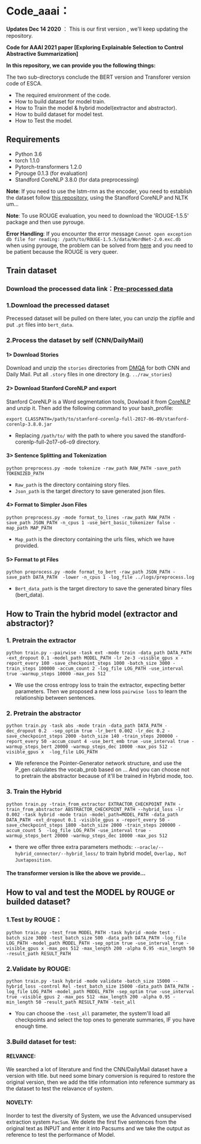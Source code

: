 # Code_aaai：

**Updates Dec 14 2020** ： This is our first version , we'll keep updating the repository.  

**Code for AAAI 2021 paper [Exploring Explainable Selection to Control Abstractive Summarization]**

**In this repository, we can provide you the following things:**

The two sub-directorys conclude the BERT version and Transforer version code of ESCA.
* The required environment of the code.
* How to build dataset for model train. 
* How to Train the model & hybrid model(extractor and abstractor).
* How to build dataset for model test. 
* How to Test the model.

## Requirements
* Python 3.6
* torch 1.1.0
* Pytorch-transformers 1.2.0
* Pyrouge 0.1.3 (for evaluation)
* Standford CoreNLP 3.8.0 (for data preprocessing)

**Note**: If you need to use the lstm-rnn as the encoder, you need to establish the dataset follow [this repository](https://github.com/abisee/cnn-dailymail), using the Standford CoreNLP and NLTK um...

**Note**: To use ROUGE evaluation, you need to download the 'ROUGE-1.5.5' package and then use pyrouge.

**Error Handling**: If you encounter the error message `Cannot open exception db file for reading: /path/to/ROUGE-1.5.5/data/WordNet-2.0.exc.db` when using pyrouge, the problem can be solved from [here](https://github.com/tagucci/pythonrouge#error-handling) and you need to be patient because the ROUGE is very queer.

## Train dataset

### Download the processed data link：[Pre-processed data](https://drive.google.com/open?id=1DN7ClZCCXsk2KegmC6t4ClBwtAf5galI)

### 1.Download the precessed dataset

Precessed dataset will be pulled on there later, you can unzip the zipfile and put `.pt` files into `bert_data`.

### 2.Process the dataset by self (CNN/DailyMail)

#### 1> Download Stories
Download and unzip the `stories` directories from [DMQA](http://cs.nyu.edu/~kcho/DMQA/) for both CNN and Daily Mail. Put all  `.story` files in one directory (e.g. `../raw_stories`)

#### 2> Download Stanford CoreNLP and export
Stanford CoreNLP is a Word segmentation tools, Dowload it from [CoreNLP](https://stanfordnlp.github.io/CoreNLP/) and unzip it. Then add the following command to your bash_profile:
```
export CLASSPATH=/path/to/stanford-corenlp-full-2017-06-09/stanford-corenlp-3.8.0.jar
```
* Replacing `/path/to/` with the path to where you saved the standford-corenlp-full-2o17-o6-o9 directory.

#### 3> Sentence Splitting and Tokenization
```
python preprocess.py -mode tokenize -raw_path RAW_PATH -save_path TOKENIZED_PATH
```
* `Raw_path` is the directory containing story files.
* `Json_path` is the target directory to save generated json files.

#### 4> Format to Simpler Json Files
```
python preprocess.py -mode format_to_lines -raw_path RAW_PATH -save_path JSON_PATH -n_cpus 1 -use_bert_basic_tokenizer false -map_path MAP_PATH
```
* `Map_path` is the directory containing the urls files, which we have provided.

#### 5> Format to pt Files
```
python preprocess.py -mode format_to_bert -raw_path JSON_PATH -save_path DATA_PATH  -lower -n_cpus 1 -log_file ../logs/preprocess.log
```
* `Bert_data_path` is the target directory to save the generated binary files (bert_data).

## How to Train the hybrid model (extractor and abstractor)?

### 1. Pretrain the extractor
```
python train.py --pairwise -task ext -mode train -data_path DATA_PATH -ext_dropout 0.1 -model_path MODEL_PATH -lr 2e-3 -visible_gpus x -report_every 100 -save_checkpoint_steps 1000 -batch_size 3000 -train_steps 100000 -accum_count 2 -log_file LOG_PATH -use_interval true -warmup_steps 10000 -max_pos 512
```

* We use the cross entropy loss to train the extractor, expecting better parameters. Then we proposed a new loss `pairwise loss` to learn the relationship between sentences.

### 2. Pretrain the abstractor
```
python train.py -task abs -mode train -data_path DATA_PATH -dec_dropout 0.2  -sep_optim true -lr_bert 0.002 -lr_dec 0.2 -save_checkpoint_steps 2000 -batch_size 140 -train_steps 200000 -report_every 50 -accum_count 4 -use_bert_emb true -use_interval true -warmup_steps_bert 20000 -warmup_steps_dec 10000 -max_pos 512 -visible_gpus x  -log_file LOG_PATH
```
* We reference the Pointer-Generator network structure, and use the P_gen calculates the vocab_prob based on ... And you can choose not to pretrain the abstractor because of it'll be trained in Hybrid mode, too.

### 3. Train the Hybrid
```
python train.py -train_from_extractor EXTRACTOR_CHECKPOINT_PATH -train_from_abstractor ABSTRACTOR_CHECKPOINT_PATH --hybrid_loss -lr 0.002 -task hybrid -mode train -model_path=MODEL_PATH -data_path DATA_PATH -ext_dropout 0.1 -visible_gpus x -report_every 50 -save_checkpoint_steps 1800 -batch_size 2000 -train_steps 200000 -accum_count 5  -log_file LOG_PATH -use_interval true -warmup_steps_bert 20000 -warmup_steps_dec 10000 -max_pos 512 
```
* there we offer three extra parameters methods: `--oracle/--hybrid_connector/--hybrid_loss/` to train hybrid model, `Overlap, NoT Juxtaposition`.

#### The transformer version is like the above we provide...

## How to val and test the MODEL by ROUGE or builded dataset?

### 1.Test by ROUGE：
```
python train.py -test_from MODEL_PATH -task hybrid -mode test -batch_size 3000 -test_batch_size 500 -data_path DATA_PATH -log_file LOG_PATH -model_path MODEL_PATH -sep_optim true -use_interval true -visible_gpus x -max_pos 512 -max_length 200 -alpha 0.95 -min_length 50 -result_path RESULT_PATH
```
### 2.Validate by ROUGE:
```
python train.py -task hybrid -mode validate -batch_size 15000 --hybrid_loss -control Rel -test_batch_size 15000 -data_path DATA_PATH -log_file LOG_PATH -model_path MODEL_PATH -sep_optim true -use_interval true -visible_gpus 2 -max_pos 512 -max_length 200 -alpha 0.95 -min_length 50 -result_path RESULT_PATH -test_all 
```
* You can choose the `-test_all` parameter, the system'll load all checkpoints and select the top ones to generate summaries, IF you have enough time.

### 3.Build dataset for test:

#### RELVANCE:
We searched a lot of literature and find the CNN/DailyMail dataset have a version with title. but need some binary conversion is required to restore the original version, then we add the title information into reference summary as the dataset to test the relavance of system.

#### NOVELTY:
Inorder to test the diversity of System, we use the Advanced unsupervised extraction system `PacSum`. We delete the first five sentences from the original text as INPUT and enter it into Pacsums and we take the output as reference to test the performance of Model. 














